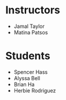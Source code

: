 # Instructors

- Jamal Taylor
- Matina Patsos

# Students

- Spencer Hass
- Alyssa Bell
- Brian Ha
- Herbie Rodriguez
